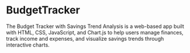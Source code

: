 # BudgetTracker
The Budget Tracker with Savings Trend Analysis is a web-based app built with HTML, CSS, JavaScript, and Chart.js to help users manage finances, track income and expenses, and visualize savings trends through interactive charts.
